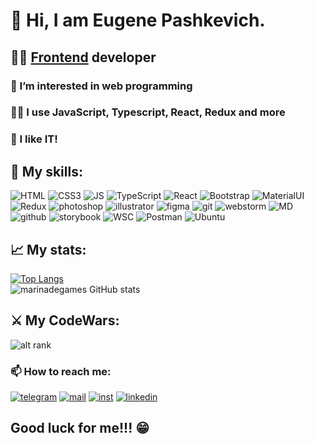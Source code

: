 # 👋 Hi, I am Eugene Pashkevich. #
## 🧑‍💻 <ins>Frontend</ins> developer #
### 👀 I’m interested in web programming ###
### 🧑‍💻 I use **JavaScript**, **Typescript**, **React**, **Redux** and more ###  
### 🖤 I like IT!  

## 🦾 My skills:  
<div align="left">
<img src="https://img.shields.io/badge/HTML5-E34F26?style=for-the-badge&logo=html5&logoColor=white" alt="HTML">
<img alt="CSS3" src="https://img.shields.io/badge/CSS3-1572B6?style=for-the-badge&logo=css3&logoColor=white">
<img alt="JS" src="https://img.shields.io/badge/JavaScript-F7DF1E?style=for-the-badge&logo=javascript&logoColor=black">
<img alt="TypeScript" src="https://img.shields.io/badge/TypeScript-007ACC?style=for-the-badge&logo=typescript&logoColor=white">
<img alt="React" src="https://img.shields.io/badge/react-%2320232a.svg?style=for-the-badge&logo=react&logoColor=%2361DAFB">
<img alt="Bootstrap" src="https://img.shields.io/badge/Bootstrap-563D7C?style=for-the-badge&logo=bootstrap&logoColor=white">
<img alt="MaterialUI" src="https://img.shields.io/badge/MUI-%230081CB.svg?style=for-the-badge&logo=mui&logoColor=white">
<img alt="Redux" src="https://img.shields.io/badge/Redux-593D88?style=for-the-badge&logo=redux&logoColor=white">
<img alt="photoshop" src="https://img.shields.io/badge/adobephotoshop-%2331A8FF.svg?style=for-the-badge&logo=adobephotoshop&logoColor=white">
<img alt="illustrator" src="https://img.shields.io/badge/adobeillustrator-%23FF9A00.svg?style=for-the-badge&logo=adobeillustrator&logoColor=white">
<img alt="figma" src="https://img.shields.io/badge/figma-%23F24E1E.svg?style=for-the-badge&logo=figma&logoColor=white">
<img alt="git" src="https://img.shields.io/badge/git-%23F05033.svg?style=for-the-badge&logo=git&logoColor=white">
<img alt="webstorm" src="https://img.shields.io/badge/webstorm-143?style=for-the-badge&logo=webstorm&logoColor=white&color=black">
<img alt="MD" src="https://img.shields.io/badge/Markdown-000000?style=for-the-badge&logo=markdown&logoColor=white">
<img alt="github" src="https://img.shields.io/badge/github-%23121011.svg?style=for-the-badge&logo=github&logoColor=white">
<img alt="storybook" src="https://img.shields.io/badge/-Storybook-FF4785?style=for-the-badge&logo=storybook&logoColor=white"/>
<img alt="WSC" src="https://img.shields.io/badge/Visual%20Studio%20Code-0078d7.svg?style=for-the-badge&logo=visual-studio-code&logoColor=white"/>
<img alt="Postman" src="https://img.shields.io/badge/Postman-FF6C37?style=for-the-badge&logo=postman&logoColor=white"/>
<img alt="Ubuntu" src="https://img.shields.io/badge/Ubuntu-E95420?style=for-the-badge&logo=ubuntu&logoColor=white"/>

</div>

## 📈 My stats: ##

[![Top Langs](https://github-readme-stats.vercel.app/api/top-langs/?username=marinadegames&layout=compact&theme=dracula)](https://github.com/marinadegames/github-readme-stats)  
![marinadegames GitHub stats](https://github-readme-stats.vercel.app/api?username=marinadegames&show_icons=true&theme=dracula)  


## ⚔️ My CodeWars: ##
![alt rank](https://www.codewars.com/users/eugenepash/badges/large)

### 📫 How to reach me: ###
[<img src="https://img.shields.io/badge/Telegram-2CA5E0?style=for-the-badge&logo=telegram&logoColor=white" alt='telegram'/>](https://t.me/eugenepash)
[<img src='https://img.shields.io/badge/Gmail-D14836?style=for-the-badge&logo=gmail&logoColor=white' alt='mail'/>](mailto:eugenepash@gmail.com)
[<img alt="inst" src="https://img.shields.io/badge/Instagram-E4405F?style=for-the-badge&logo=instagram&logoColor=white" />](https://www.instagram.com/eugenepash/)
[<img alt="linkedin" src="https://img.shields.io/badge/LinkedIn-0077B5?style=for-the-badge&logo=linkedin&logoColor=white" />](https://www.linkedin.com/in/eugene-pashkevich-9582b122a)


## Good luck for me!!! 😁 ##

